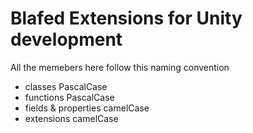 # Blafed Extensions for Unity development

All the memebers here follow this naming convention

- classes PascalCase
- functions PascalCase
- fields & properties camelCase
- extensions camelCase

